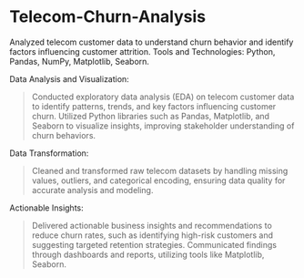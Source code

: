 # Telecom-Churn-Analysis
Analyzed telecom customer data to understand churn behavior and identify factors influencing customer attrition.
Tools and Technologies: Python, Pandas, NumPy, Matplotlib, Seaborn.


Data Analysis and Visualization:
> Conducted exploratory data analysis (EDA) on telecom customer data to identify patterns, trends, and key factors influencing customer churn.
> Utilized Python libraries such as Pandas, Matplotlib, and Seaborn to visualize insights, improving stakeholder understanding of churn behaviors.

Data Transformation:
> Cleaned and transformed raw telecom datasets by handling missing values, outliers, and categorical encoding, ensuring data quality for accurate analysis and modeling.

Actionable Insights:
> Delivered actionable business insights and recommendations to reduce churn rates, such as identifying high-risk customers and suggesting targeted retention strategies.
> Communicated findings through dashboards and reports, utilizing tools like Matplotlib, Seaborn.
